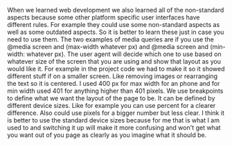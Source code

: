 When we learned web development we also learned all of the non-standard aspects because some other platform specific user interfaces have different rules. For example they could use some non-standard aspects as well as some outdated aspects. So it is better to learn these just in case you need to use them. The two examples of media queries are if you use the @media screen and (max-width whatever px) and @media screen and (min-width: whatever px). The user agent will decide which one to use based on whatever size of the screen that you are using and show that layout as you would like it. For example in the project code we had to make it so it showed different stuff if on a smaller screen. Like removing images or rearranging the text so it is centered. I used 400 px for max width for an phone and for min width used 401 for anything higher than 401 pixels. We use breakpoints to define what we want the layout of the page to be. It can be defined by different device sizes. Like for example you can use percent for a clearer difference. Also could use pixels for a bigger number but less clear. I think it is better to use the standard device sizes because for me that is what I am used to and switching it up will make it more confusing and won't get what you want out of you page as clearly as you imagine what it should be.
